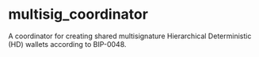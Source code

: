 # multisig_coordinator
A coordinator for creating shared multisignature Hierarchical Deterministic (HD) wallets according to BIP-0048.
